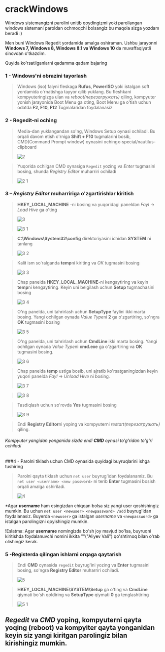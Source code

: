 # crackWindows

Windows sistemangizni parolini unitib qoydingizmi yoki parollangan windows sistemani paroldan ochmoqchi bolsangiz bu maqola sizga yozdam beradi :)

Men buni Windows Regedit yordamida amalga oshiraman. Ushbu jarayonni **Windows 7, Windows 8, Windows 8.1 va Windows 10** da muvaffaqiyatli sinovdan o'tkazdim.

Quyida ko'rsatilganlarni qadamma qadam bajaring

### 1 - Windows'ni obrazini tayorlash

>Windows (iso) falyni fleskaga **Rufus**, **PowerISO** yoki istalgan soft yordamida o'rnatishga tayyor qilib yuklang. 
>Bu fleshkani kompyuteringizga ulan va _reboot(перезагружать)_ qiling, kompyuter yonish jarayonida Boot Menu ga oting, 
>Boot Menu ga o'tish uchun odatda **F2, F10, F12** Tugmalaridan foydalanasiz
 
 
### 2 - Regedit-ni oching

>Media-dan yuklangandan so'ng, Windows Setup oynasi ochiladi. Bu orqali davom etish o'rniga 
>**Shift + F10** tugmalarini bosib, CMD(Command Prompt window) oynasini ochingx-special/nautilus-clipboard
>
>![2](https://user-images.githubusercontent.com/61009662/125900059-dcffbb5e-1ff3-46a6-b4bf-cc95ce068be2.png)


>Yuqorida ochilgan CMD oynasiga `Regedit` yozing va *Enter* tugmasini bosing, shunda *Registry Editor* muharriri ochiladi
>
>![2 1](https://user-images.githubusercontent.com/61009662/125900500-a897aedc-ed09-400c-8f00-757ee5c47153.png)


### 3 – *Registry Editor* muharririga o'zgartirishlar kiritish

>**HKEY_LOCAL_MACHINE** -ni bosing va yuqoridagi paneldan *Fayl* -> *Load Hive* ga o'ting
>
>![3](https://user-images.githubusercontent.com/61009662/125901061-5327a2a4-b742-48e3-97c2-3f618dd09a93.png)
>
>![3 1](https://user-images.githubusercontent.com/61009662/125901120-c74a595f-0ee8-4b5d-8f78-88a94aa55732.png)


>**C:\Windows\System32\config** direktoriyasini ichidan **SYSTEM** ni tanlang
>
>![3 2](https://user-images.githubusercontent.com/61009662/125901147-f3fe0533-242a-44ec-86db-8a18127b13bb.png)


>Kalit ism so'ralganda **temp**ni kiriting va *OK* tugmasini bosing
>
>![3 3](https://user-images.githubusercontent.com/61009662/125901558-917a8ac3-179e-47e5-8f17-2aa607b5b26b.png)




>Chap panelda **HKEY_LOCAL_MACHINE**-ni kengaytiring va keyin **temp**ni kengaytiring. Keyin uni belgilash uchun **Setup** tugmachasini bosing
>
>![3 4](https://user-images.githubusercontent.com/61009662/125901813-49cb3703-a5cf-4044-a67e-a7b59a7fc84f.png)


>O'ng panelda, uni tahrirlash uchun **SetupType** faylini ikki marta bosing. Yangi ochilgan oynada *Value Type*ni **2** ga o'zgartiring, so'ngra **OK** tugmasini bosing
>
>![3 5](https://user-images.githubusercontent.com/61009662/125902173-00c65618-a76c-4a10-a904-49950ba2fc77.png)


>O'ng panelda, uni tahrirlash uchun **CmdLine** ikki marta bosing. Yangi ochilgan oynada *Value Type*ni **cmd.exe** ga o'zgartiring va **OK** tugmasini bosing.
>
>![3 6](https://user-images.githubusercontent.com/61009662/125902584-83845aa9-5c87-4cc0-8916-b36d2cfa8ed2.png)


>Chap panelda **temp** ustiga bosib, uni ajratib ko'rsatganingizdan keyin yuqori panelda *Fayl* -> *Unload Hive* ni bosing.
>
>![3 7](https://user-images.githubusercontent.com/61009662/125902795-a628193a-e652-40e4-94b5-bb80091539a9.png)

>![3 8](https://user-images.githubusercontent.com/61009662/125902831-1960b61d-9f80-4044-822e-1714d4a826f9.png)


>Tasdiqlash uchun so'rovda **Yes** tugmasini bosing
>
>![3 9](https://user-images.githubusercontent.com/61009662/125902933-c8d8e1fc-6050-4359-abce-b2eb9a865be8.png)

>Endi **Registry Editor**ni yoping va kompyuterni *restart(перезагружать)* qiling.

###### Kompyuter yangidan yonganida sizda endi **CMD** oynasi to'g'ridan to'g'ri ochiladi
 
###4 - Parolni tiklash uchun CMD oynasida quyidagi buyruqlarini ishga tushiring

>Parolni qayta tiklash uchun `net user` buyrug'idan foydalanamiz. Bu `net user <username> <new password>` ni terib **Enter** tugmasini bosish orqali amalga oshiriladi.
>
>![4](https://user-images.githubusercontent.com/61009662/125904485-816bc86b-0e82-4a65-9d15-c7713d238347.png)

*Agar **username** ham esingizdan chiqqan bolsa siz yangi user qoshishingiz mumkin. Bu uchun `net user <newuser> <newpassword> /add` buyrug'idan foydalanasiz.
Buyerda `<newuser>` ga istalgan *username* va `<newpassword>` ga istalgan parolingizni qoyishingiz mumkin.

!Eslatma: Agar **username** nomingizda bo'sh joy mavjud bo'lsa, buyruqni kiritishda foydalanuvchi nomini ikkita ""("Aliyev Vali") qo'shtirnoq bilan o'rab olishingiz kerak.


### 5 -Registerda qilingan ishlarni orqaga qaytarish

>Endi **CMD** oynasida `regedit` buyrug'ini yozing va **Enter** tugmasini bosing, so'ngra **Registry Editor** muharriri ochiladi.
>
>![5](https://user-images.githubusercontent.com/61009662/125906119-ed9140e2-f624-4b16-b373-c3480019043e.png)


>**HKEY_LOCAL_MACHINE\SYSTEM\Setup** ga o'ting va **CmdLine** qiymati bo'sh qoldiring va **SetupType** qiymati **0** ga tenglashtiring
>
>![5 1](https://user-images.githubusercontent.com/61009662/125906494-cd7bcbc1-fe36-4833-8191-2f958897a191.png)



## *Regedit* va *CMD* yoping, kompyuterni qayta yoqing (reboot) va kompyiter qayta yonganidan keyin siz yangi kiritgan parolingiz bilan kirishingiz mumkin.


